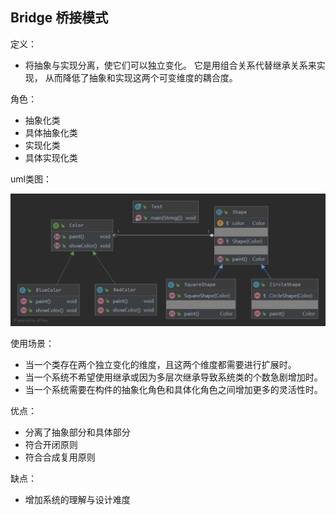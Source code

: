 ## Bridge 桥接模式

定义：
- 将抽象与实现分离，使它们可以独立变化。
它是用组合关系代替继承关系来实现，
从而降低了抽象和实现这两个可变维度的耦合度。


角色：
- 抽象化类
- 具体抽象化类
- 实现化类
- 具体实现化类

uml类图：

![uml类图](java/uml.png)

使用场景：
- 当一个类存在两个独立变化的维度，且这两个维度都需要进行扩展时。
- 当一个系统不希望使用继承或因为多层次继承导致系统类的个数急剧增加时。
- 当一个系统需要在构件的抽象化角色和具体化角色之间增加更多的灵活性时。

优点：
- 分离了抽象部分和具体部分
- 符合开闭原则
- 符合合成复用原则

缺点：
- 增加系统的理解与设计难度